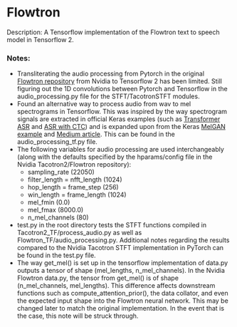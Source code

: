 # Flowtron

Description: A Tensorflow implementation of the Flowtron text to speech model in Tensorflow 2.


### Notes:
 * Transliterating the audio processing from Pytorch in the original [Flowtron repository](https://github.com/NVIDIA/flowtron) from Nvidia to Tensorflow 2 has been limited. Still figuring out the 1D convolutions between Pytorch and Tensorflow in the audio_processing.py file for the STFT/TacotronSTFT modules.
 * Found an alternative way to process audio from wav to mel spectrograms in Tensorflow. This was inspired by the way spectrogram signals are extracted in official Keras examples (such as [Transformer ASR](https://keras.io/examples/audio/transformer_asr/) and [ASR with CTC](https://keras.io/examples/audio/ctc_asr/)) and is expanded upon from the Keras [MelGAN example](https://keras.io/examples/audio/melgan_spectrogram_inversion/) and [Medium article](https://towardsdatascience.com/how-to-easily-process-audio-on-your-gpu-with-tensorflow-2d9d91360f06). This can be found in the audio_processing_tf.py file.
 * The following variables for audio processing are used interchangeably (along with the defaults specified by the hparams/config file in the Nvidia Tacotron2/Flowtron repository):
 	- sampling_rate (22050)
 	- filter_length = nfft_length (1024)
 	- hop_length = frame_step (256)
 	- win_length = frame_length (1024)
 	- mel_fmin (0.0)
 	- mel_fmax (8000.0)
 	- n_mel_channels (80)
 * test.py in the root directory tests the STFT functions compiled in Tacotron2_TF/process_audio.py as well as Flowtron_TF/audio_processing.py. Additional notes regarding the results compared to the Nvidia Tacotron STFT implementation in PyTorch can be found in the test.py file.
 * The way get_mel() is set up in the tensorflow implementation of data.py outputs a tensor of shape (mel_lengths, n_mel_channels). In the Nvidia Flowtron data.py, the tensor from get_mel() is of shape (n_mel_channels, mel_lengths). This difference affects downstream functions such as compute_attention_prior(), the data collator, and even the expected input shape into the Flowtron neural network. This may be changed later to match the original implementation. In the event that is the case, this note will be struck through.